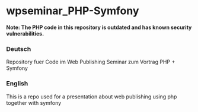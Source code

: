 # wpseminar_PHP-Symfony

**Note: The PHP code in this repository is outdated and has known security vulnerabilities.**

### Deutsch
Repository fuer Code im Web Publishing Seminar zum Vortrag PHP  + Symfony

### English
This is a repo used for a presentation about web publishing using php together with symfony
